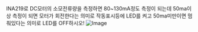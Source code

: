 INA219로 DC모터의 소모전류량을 측정하면 80~130mA정도 측정이 되는데 50ma이상 측정이 되면 모터가 회전한다는 의미로 작동표시등에 LED를 켜고 50ma미만이면 멈춰있다는 의미로 LED를 OFF하시오!
![Image](https://github.com/user-attachments/assets/a3ed0fb2-c182-4645-8202-8496cc2823d2)
